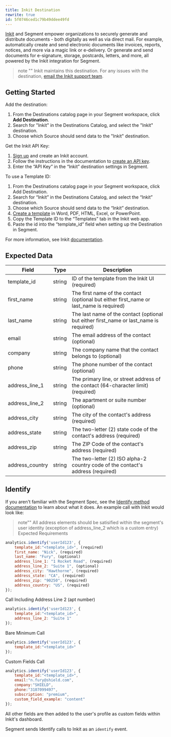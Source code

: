 ```yaml
---
title: Inkit Destination
rewrite: true
id: 5f0746ced1c79b49ddee49fd
---
```

[Inkit](https://inkit.com) and Segment empower organizations to securely generate and distribute documents - both digitally as well as via direct mail. 
For example, automatically create and send electronic documents like invoices, reports, notices, and more via a magic link or e-delivery. Or generate and send documents for e-signature, storage, postcards, letters, and more, all powered by the Inkit integration for Segment.

> note ""
> Inkit maintains this destination. For any issues with the destination, [email the Inkit support team](mailto:support@inkit.com).

## Getting Started

Add the destination:

1. From the Destinations catalog page in your Segment workspace, click **Add Destination**.
2. Search for "Inkit" in the Destinations Catalog, and select the "Inkit" destination.
3. Choose which Source should send data to the "Inkit" destination.

Get the Inkit API Key:

1. [Sign up](https://app.inkit.com/auth-init) and create an Inkit account.
2. Follow the instructions in the documentation to [create an API key](https://docs.inkit.com/docs/add-an-api-key-to-your-account).
3.	Enter the “API Key” in the “Inkit” destination settings in Segment.


To use a Template ID:

1.	From the Destinations catalog page in your Segment workspace, click Add Destination.
2.	Search for “Inkit” in the Destinations Catalog, and select the “Inkit” destination.
3.	Choose which Source should send data to the “Inkit” destination.
4.	[Create a template](https://docs.inkit.com/docs/create-a-template) in Word, PDF, HTML, Excel, or PowerPoint.
5.	Copy the Template ID to the “Templates” tab in the Inkit web app.
6.	Paste the id into the “template_id” field when setting up the Destination in Segment.


For more information, see Inkit [documentation](https://docs.inkit.com/docs/welcome-to-inkit).

## Expected Data

| Field | Type | Description |
| -------- | -------- | -------- |
| template_id     | string     | ID of the template from the Inkit UI (required)     |
| first_name     | string     | The first name of the contact (optional but either first_name or last_name is required)     |
| last_name     | string     | The last name of the contact (optional but either first_name or last_name is required)     |
| email     | string     | The email address of the contact (optional)     |
| company     | string     | The company name that the contact belongs to (optional)     |
| phone     | string     | The phone number of the contact (optional)     |
| address_line_1     | string     | The primary line, or street address of the contact (64-character limit) (required)     |
| address_line_2     | string     | The apartment or suite number (optional)     |
| address_city     | string     | The city of the contact's address (required) |
| address_state     | string     | The two-letter (2) state code of the contact's address (required) |
| address_zip     | string     | The ZIP Code of the contact's address (required)
| address_country     | string | The two-letter (2) ISO alpha-2 country code of the contact's address (required) |


## Identify

If you aren't familiar with the Segment Spec, see the [Identify method documentation](/docs/connections/spec/identify/) to learn about what it does. An example call with Inkit would look like:


> note""
> All address elements should be satisified within the segment's user identity
(exception of address_line_2 which is a custom entry)
Expected Requirements

```js
analytics.identify('userId123', {
    template_id:"<template_id>", (required)
    first_name: "Nick", (required)
    last_name: "Fury", (optional)
    address_line_1: "1 Rocket Road", (required)
    address_line_2: "Suite 1", (optional)
    address_city: "Hawthorne", (required)
    address_state: "CA", (required)
    address_zip: "90250", (required)
    address_country: "US", (required)
});
```
Call Including Address Line 2 (apt number)

```js
analytics.identify('userId123', {
    template_id:"<template_id>",
    address_line_2: "Suite 1"
});
```

Bare Minimum Call

```js
analytics.identify('userId123', {
    template_id:"<template_id>"
});
```

Custom Fields Call

```js
analytics.identify('userId123', {
    template_id:"<template_id>",
    email:"n.fury@shield.com",
    company:"SHIELD",
    phone:"3107099497",
    subscription: "premium",
    custom_field_example: "content"
});
```

All other fields are then added to the user's profile as custom fields within Inkit's dashboard.

Segment sends Identify calls to Inkit as an `identify` event.